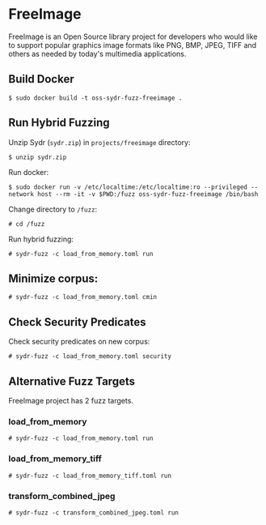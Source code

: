 # FreeImage

FreeImage is an Open Source library project for developers who would like to
support popular graphics image formats like PNG, BMP, JPEG, TIFF and others as
needed by today's multimedia applications.

## Build Docker

    $ sudo docker build -t oss-sydr-fuzz-freeimage .

## Run Hybrid Fuzzing

Unzip Sydr (`sydr.zip`) in `projects/freeimage` directory:

    $ unzip sydr.zip

Run docker:

    $ sudo docker run -v /etc/localtime:/etc/localtime:ro --privileged --network host --rm -it -v $PWD:/fuzz oss-sydr-fuzz-freeimage /bin/bash

Change directory to `/fuzz`:

    # cd /fuzz

Run hybrid fuzzing:

    # sydr-fuzz -c load_from_memory.toml run

## Minimize corpus:

    # sydr-fuzz -c load_from_memory.toml cmin

## Check Security Predicates

Check security predicates on new corpus:

    # sydr-fuzz -c load_from_memory.toml security

## Alternative Fuzz Targets

FreeImage project has 2 fuzz targets.

### load_from_memory

    # sydr-fuzz -c load_from_memory.toml run

### load_from_memory_tiff

    # sydr-fuzz -c load_from_memory_tiff.toml run

### transform_combined_jpeg

    # sydr-fuzz -c transform_combined_jpeg.toml run
